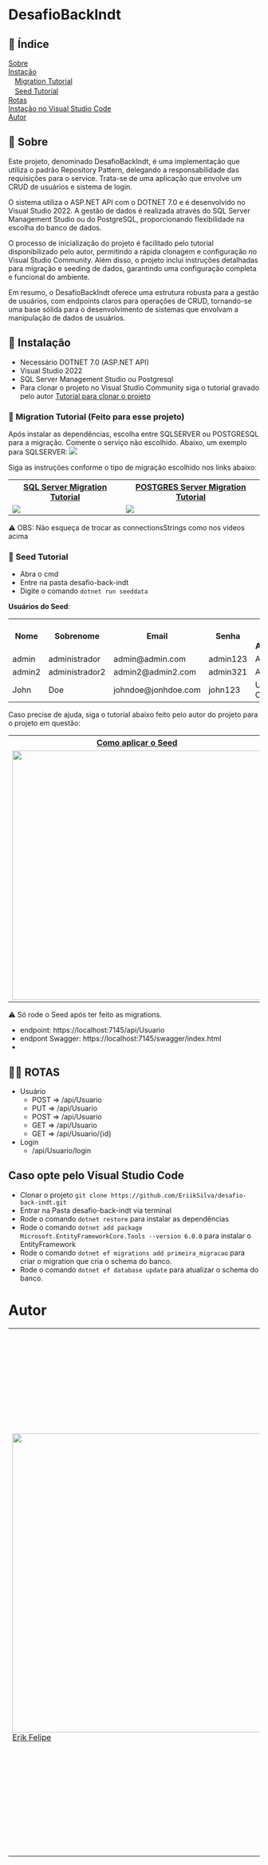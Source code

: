 # DesafioBackIndt
## 📌 Índice
[Sobre](#-sobre) <br>
[Instação](#-instalação) <br>
ㅤ[Migration Tutorial](#-migration-tutorial-feito-para-esse-projeto) <br>
ㅤ[Seed Tutorial](#-seed-tutorial) <br>
[Rotas](#-rotas) <br>
[Instação no Visual Studio Code](#caso-opte-pelo-visual-studio-code) <br>
[Autor](#autor)

## 📰 Sobre
Este projeto, denominado DesafioBackIndt, é uma implementação que utiliza o padrão Repository  Pattern, delegando a responsabilidade das requisições para o service. Trata-se de uma aplicação que envolve um CRUD de usuários e sistema de login.

O sistema utiliza o ASP.NET API com o DOTNET 7.0 e é desenvolvido no Visual Studio 2022. A gestão de dados é realizada através do SQL Server Management Studio ou do PostgreSQL, proporcionando flexibilidade na escolha do banco de dados.

O processo de inicialização do projeto é facilitado pelo tutorial disponibilizado pelo autor, permitindo a rápida clonagem e configuração no Visual Studio Community. Além disso, o projeto inclui instruções detalhadas para migração e seeding de dados, garantindo uma configuração completa e funcional do ambiente.

Em resumo, o DesafioBackIndt oferece uma estrutura robusta para a gestão de usuários, com endpoints claros para operações de CRUD, tornando-se uma base sólida para o desenvolvimento de sistemas que envolvam a manipulação de dados de usuários.



## 💾 Instalação
- Necessário DOTNET 7.0 (ASP.NET API)
- Visual Studio 2022 
- SQL Server Management Studio ou Postgresql
- Para clonar o projeto no Visual Studio Community siga o tutorial gravado pelo autor [Tutorial para clonar o projeto](https://www.youtube.com/watch?v=NsxJL49WrWU)


### 🔄 Migration Tutorial (Feito para esse projeto)
Após instalar as dependências, escolha entre SQLSERVER ou POSTGRESQL para a migração. Comente o serviço não escolhido. Abaixo, um exemplo para SQLSERVER:
<img src="https://github.com/EriikSilva/desafio-back-indt/assets/61124602/4ccf3f0c-fb3d-49e5-ad6a-7dea409891c9">

Siga as instruções conforme o tipo de migração escolhido nos links abaixo:
<table>
  <th>
    <a href="https://www.youtube.com/watch?v=lWQBQac1_dM">SQL Server Migration Tutorial</a>
  </th>
  <th>
    <a href="https://www.youtube.com/watch?v=9fiKmd9mGzc&feature=youtu.be">POSTGRES Server Migration Tutorial</a>
  </th>
  <tr>
    <td><img src="https://github.com/EriikSilva/desafio-back-indt/assets/61124602/6982689c-7b09-4d3e-ae1c-1e2f019bd772"></td>
    <td><img src="https://github.com/EriikSilva/desafio-back-indt/assets/61124602/6e7f52f5-66de-4f73-bb45-bbd00082babc"></td>
  </tr>
</table>
⚠️ OBS: Não esqueça de trocar as connectionsStrings como nos videos acima

### 🌱 Seed Tutorial
- Abra o cmd
- Entre na pasta desafio-back-indt
- Digite o comando ```dotnet run seeddata```

**Usuários do Seed**:
<table>
        <tr>
            <th>Nome</th>
            <th>Sobrenome</th>
            <th>Email</th>
            <th>Senha</th>
            <th>Nível de Acesso</th>
        </tr>
        <tr>
            <td>admin</td>
            <td>administrador</td>
            <td>admin@admin.com</td>
            <td>admin123</td>
            <td>Admin</td>
        </tr>
        <tr>
            <td>admin2</td>
            <td>administrador2</td>
            <td>admin2@admin2.com</td>
            <td>admin321</td>
            <td>Admin</td>
        </tr>
        <tr>
            <td>John</td>
            <td>Doe</td>
            <td>johndoe@jonhdoe.com</td>
            <td>john123</td>
            <td>Usuário Comum</td>
        </tr>
    </table>

Caso precise de ajuda, siga o tutorial abaixo feito pelo autor do projeto para o projeto em questão:
<table>
  <th>
    <a href="https://www.youtube.com/watch?v=46sxtqjtDHA">Como aplicar o Seed</a>
  </th>
  <tr>
    <td><img src="https://github.com/EriikSilva/desafio-back-indt/assets/61124602/77ffbcc6-00c3-4d87-bd9b-fefc42454d8d" width=500></td>
  </tr>
</table>

⚠️ Só rode o Seed após ter feito as migrations.

- endpoint: https://localhost:7145/api/Usuario
- endpont Swagger: https://localhost:7145/swagger/index.html
- 
## 🐱‍👤 ROTAS
- Usuário
  - POST => /api/Usuario
  - PUT => /api/Usuario
  - POST => /api/Usuario
  - GET => /api/Usuario
  - GET => /api/Usuario/{id}
- Login
  - /api/Usuario/login

## Caso opte pelo Visual Studio Code
- Clonar o projeto ```git clone https://github.com/EriikSilva/desafio-back-indt.git```
- Entrar na Pasta desafio-back-indt via terminal
- Rode o comando ```dotnet restore``` para instalar as dependências
- Rode o comando ```dotnet add package Microsoft.EntityFrameworkCore.Tools --version 6.0.0``` para instalar o EntityFramework
- Rode o comando ```dotnet ef migrations add primeira_migracao``` para criar o migration que cria o schema do banco.
- Rode o comando ```dotnet ef database update``` para atualizar o schema do banco.

# Autor
<table border="0", align="center">
    <tr>
        <td>
          <img src="https://github.com/andreinaoliveira/RestAPITest/assets/51168329/209eddcc-5963-4e55-9ccb-5e79182085a0" width=600><br>
          <a href="https://github.com/EriikSilva">Erik Felipe</a>
          <p></p>
        </td>
        <td>
          <p>Erik Felipe é um Desenvolvedor Fullstack altamente qualificado, destacando-se em uma variedade de tecnologias front-end, incluindo Angular, Vue e React, bem como em linguagens como JavaScript e TypeScript. Sua expertise abrange o desenvolvimento back-end, utilizando Node.js, Prisma, Nest.js, .NET e C#. Além disso, Erik possui profundo conhecimento em bancos de dados, tanto relacionais (MySQL, Oracle, PostgreSQL) quanto NoSQL (MongoDB). Sua versatilidade e amplitude de habilidades o capacitam a enfrentar desafios complexos de desenvolvimento de software, oferecendo soluções eficientes em todas as camadas de uma aplicação Fullstack.</p>
        </td>
    </tr>
</table>

  
